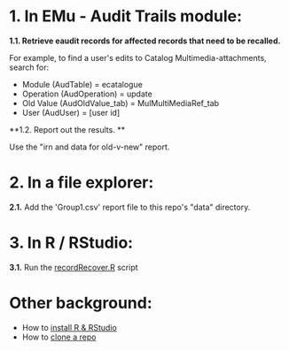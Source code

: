 # 1. In EMu - Audit Trails module:

**1.1. Retrieve eaudit records for affected records that need to be recalled.**

For example, to find a user's edits to Catalog Multimedia-attachments, search for:  
- Module (AudTable) = ecatalogue
- Operation (AudOperation) = update
- Old Value (AudOldValue_tab) = MulMultiMediaRef_tab
- User (AudUser) = [user id]
 
**1.2. Report out the results. **

Use the "irn and data for old-v-new" report.

# 2. In a file explorer:

**2.1.** Add the 'Group1.csv' report file to this repo's "data" directory.

# 3.  In R / RStudio:

**3.1.** Run the [recordRecover.R](recordRecover.R) script


# Other background:
- How to [install R & RStudio](https://posit.co/download/rstudio-desktop/) 
- How to [clone a repo](https://docs.github.com/en/repositories/creating-and-managing-repositories/cloning-a-repository?tool=desktop&platform=windows) 
